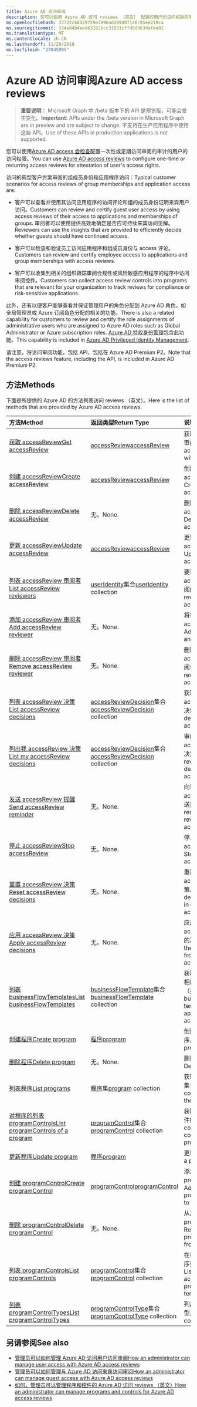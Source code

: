 ```yaml
---
title: Azure AD 访问审阅
description: 您可以使用 Azure AD 访问 reviews （英文） 配置的用户的访问权限的审计一次性或定期访问审阅。
ms.openlocfilehash: 33722c68429729e3996ad289d07146c95ee219ca
ms.sourcegitcommit: 334e84b4aed63162bcc31831cffd6d363dafee02
ms.translationtype: MT
ms.contentlocale: zh-CN
ms.lasthandoff: 11/29/2018
ms.locfileid: "27045995"
---
```

# <a name="azure-ad-access-reviews"></a><span data-ttu-id="7d5dc-103">Azure AD 访问审阅</span><span class="sxs-lookup"><span data-stu-id="7d5dc-103">Azure AD access reviews</span></span>

> <span data-ttu-id="7d5dc-104">**重要说明：** Microsoft Graph 中 /beta 版本下的 API 是预览版，可能会发生变化。</span><span class="sxs-lookup"><span data-stu-id="7d5dc-104">**Important:** APIs under the /beta version in Microsoft Graph are in preview and are subject to change.</span></span> <span data-ttu-id="7d5dc-105">不支持在生产应用程序中使用这些 API。</span><span class="sxs-lookup"><span data-stu-id="7d5dc-105">Use of these APIs in production applications is not supported.</span></span>

<span data-ttu-id="7d5dc-106">您可以使用[Azure AD access 会检查](https://docs.microsoft.com/en-us/azure/active-directory/active-directory-azure-ad-controls-access-reviews-overview)配置一次性或定期访问审阅的审计的用户的访问权限。</span><span class="sxs-lookup"><span data-stu-id="7d5dc-106">You can use [Azure AD access reviews](https://docs.microsoft.com/en-us/azure/active-directory/active-directory-azure-ad-controls-access-reviews-overview) to configure one-time or recurring access reviews for attestation of user's access rights.</span></span>

<span data-ttu-id="7d5dc-107">访问的典型客户方案审阅的组成员身份和应用程序访问：</span><span class="sxs-lookup"><span data-stu-id="7d5dc-107">Typical customer scenarios for access reviews of group memberships and application access are:</span></span>
   
- <span data-ttu-id="7d5dc-108">客户可以查看并使用其访问应用程序的访问评论和组的成员身份证明来宾用户访问。</span><span class="sxs-lookup"><span data-stu-id="7d5dc-108">Customers can review and certify guest user access by using access reviews of their access to applications and memberships of groups.</span></span> <span data-ttu-id="7d5dc-109">审阅者可以使用提供高效地确定是否应可持续来宾访问见解。</span><span class="sxs-lookup"><span data-stu-id="7d5dc-109">Reviewers can use the insights that are provided to efficiently decide whether guests should have continued access.</span></span>
      
- <span data-ttu-id="7d5dc-110">客户可以检查和验证员工访问应用程序和组成员身份与 access 评论。</span><span class="sxs-lookup"><span data-stu-id="7d5dc-110">Customers can review and certify employee access to applications and group memberships with access reviews.</span></span>
   
- <span data-ttu-id="7d5dc-111">客户可以收集到相关的组织跟踪审阅合规性或风险敏感应用程序的程序中访问审阅控件。</span><span class="sxs-lookup"><span data-stu-id="7d5dc-111">Customers can collect access review controls into programs that are relevant for your organization to track reviews for compliance or risk-sensitive applications.</span></span>

<span data-ttu-id="7d5dc-112">此外，还有以便客户能够查看并保证管理用户的角色分配到 Azure AD 角色，如全局管理员或 Azure 订阅角色分配的相关的功能。</span><span class="sxs-lookup"><span data-stu-id="7d5dc-112">There is also a related capability for customers to review and certify the role assignments of administrative users who are assigned to Azure AD roles such as Global Administrator or Azure subscription roles.</span></span>  <span data-ttu-id="7d5dc-113">[Azure AD 特权身份管理](privilegedidentitymanagement-root.md)包含此功能。</span><span class="sxs-lookup"><span data-stu-id="7d5dc-113">This capability is included in [Azure AD Privileged Identity Management](privilegedidentitymanagement-root.md).</span></span>

<span data-ttu-id="7d5dc-114">请注意，将访问审阅功能，包括 API，包括在 Azure AD Premium P2。</span><span class="sxs-lookup"><span data-stu-id="7d5dc-114">Note that the access reviews feature, including the API, is included in Azure AD Premium P2.</span></span> 

## <a name="methods"></a><span data-ttu-id="7d5dc-115">方法</span><span class="sxs-lookup"><span data-stu-id="7d5dc-115">Methods</span></span>

<span data-ttu-id="7d5dc-116">下面是所提供的 Azure AD 的方法列表访问 reviews （英文）。</span><span class="sxs-lookup"><span data-stu-id="7d5dc-116">Here is the list of methods that are provided by Azure AD access reviews.</span></span>  

| <span data-ttu-id="7d5dc-117">方法</span><span class="sxs-lookup"><span data-stu-id="7d5dc-117">Method</span></span>           | <span data-ttu-id="7d5dc-118">返回类型</span><span class="sxs-lookup"><span data-stu-id="7d5dc-118">Return Type</span></span>    |<span data-ttu-id="7d5dc-119">说明</span><span class="sxs-lookup"><span data-stu-id="7d5dc-119">Description</span></span>|
|:---------------|:--------|:----------|
|[<span data-ttu-id="7d5dc-120">获取 accessReview</span><span class="sxs-lookup"><span data-stu-id="7d5dc-120">Get accessReview</span></span>](../api/accessreview-get.md) |   [<span data-ttu-id="7d5dc-121">accessReview</span><span class="sxs-lookup"><span data-stu-id="7d5dc-121">accessReview</span></span>](accessreview.md) |   <span data-ttu-id="7d5dc-122">获取与特定 id 访问审阅。</span><span class="sxs-lookup"><span data-stu-id="7d5dc-122">Get an access review with a specific id.</span></span> |
|[<span data-ttu-id="7d5dc-123">创建 accessReview</span><span class="sxs-lookup"><span data-stu-id="7d5dc-123">Create accessReview</span></span>](../api/accessreview-create.md) | [<span data-ttu-id="7d5dc-124">accessReview</span><span class="sxs-lookup"><span data-stu-id="7d5dc-124">accessReview</span></span>](accessreview.md) |   <span data-ttu-id="7d5dc-125">创建新 accessReview。</span><span class="sxs-lookup"><span data-stu-id="7d5dc-125">Create a new accessReview.</span></span> |
|[<span data-ttu-id="7d5dc-126">删除 accessReview</span><span class="sxs-lookup"><span data-stu-id="7d5dc-126">Delete accessReview</span></span>](../api/accessreview-delete.md) | <span data-ttu-id="7d5dc-127">无。</span><span class="sxs-lookup"><span data-stu-id="7d5dc-127">None.</span></span>   | <span data-ttu-id="7d5dc-128">删除 accessReview。</span><span class="sxs-lookup"><span data-stu-id="7d5dc-128">Delete an accessReview.</span></span> |
|[<span data-ttu-id="7d5dc-129">更新 accessReview</span><span class="sxs-lookup"><span data-stu-id="7d5dc-129">Update accessReview</span></span>](../api/accessreview-update.md) | [<span data-ttu-id="7d5dc-130">accessReview</span><span class="sxs-lookup"><span data-stu-id="7d5dc-130">accessReview</span></span>](accessreview.md) | <span data-ttu-id="7d5dc-131">更新 accessReview。</span><span class="sxs-lookup"><span data-stu-id="7d5dc-131">Update an accessReview.</span></span> |
|[<span data-ttu-id="7d5dc-132">列表 accessReview 审阅者</span><span class="sxs-lookup"><span data-stu-id="7d5dc-132">List accessReview reviewers</span></span>](../api/accessreview-listreviewers.md) |      <span data-ttu-id="7d5dc-133">[userIdentity](useridentity.md)集合</span><span class="sxs-lookup"><span data-stu-id="7d5dc-133">[userIdentity](useridentity.md) collection</span></span>| <span data-ttu-id="7d5dc-134">要获取 accessReview 审阅的者。</span><span class="sxs-lookup"><span data-stu-id="7d5dc-134">Get the reviewers of an accessReview.</span></span> |
|[<span data-ttu-id="7d5dc-135">添加 accessReview 审阅者</span><span class="sxs-lookup"><span data-stu-id="7d5dc-135">Add accessReview reviewer</span></span>](../api/accessreview-addreviewer.md) |      <span data-ttu-id="7d5dc-136">无。</span><span class="sxs-lookup"><span data-stu-id="7d5dc-136">None.</span></span>   |   <span data-ttu-id="7d5dc-137">将审阅者添加到 accessReview。</span><span class="sxs-lookup"><span data-stu-id="7d5dc-137">Add a reviewer to an accessReview.</span></span> |
|[<span data-ttu-id="7d5dc-138">删除 accessReview 审阅者</span><span class="sxs-lookup"><span data-stu-id="7d5dc-138">Remove accessReview reviewer</span></span>](../api/accessreview-removereviewer.md) | <span data-ttu-id="7d5dc-139">无。</span><span class="sxs-lookup"><span data-stu-id="7d5dc-139">None.</span></span>  |   <span data-ttu-id="7d5dc-140">删除 accessReview 审阅者。</span><span class="sxs-lookup"><span data-stu-id="7d5dc-140">Remove a reviewer from an accessReview.</span></span> |
|[<span data-ttu-id="7d5dc-141">列表 accessReview 决策</span><span class="sxs-lookup"><span data-stu-id="7d5dc-141">List accessReview decisions</span></span>](../api/accessreview-listdecisions.md) |      <span data-ttu-id="7d5dc-142">[accessReviewDecision](accessreviewdecision.md)集合</span><span class="sxs-lookup"><span data-stu-id="7d5dc-142">[accessReviewDecision](accessreviewdecision.md) collection</span></span>| <span data-ttu-id="7d5dc-143">获取 accessReview 的决策。</span><span class="sxs-lookup"><span data-stu-id="7d5dc-143">Get the decisions of an accessReview.</span></span>|
|[<span data-ttu-id="7d5dc-144">列出我 accessReview 决策</span><span class="sxs-lookup"><span data-stu-id="7d5dc-144">List my accessReview decisions</span></span>](../api/accessreview-listmydecisions.md) |     <span data-ttu-id="7d5dc-145">[accessReviewDecision](accessreviewdecision.md)集合</span><span class="sxs-lookup"><span data-stu-id="7d5dc-145">[accessReviewDecision](accessreviewdecision.md) collection</span></span>| <span data-ttu-id="7d5dc-146">审阅者，以获取 accessReview 我决策。</span><span class="sxs-lookup"><span data-stu-id="7d5dc-146">As a reviewer, get my decisions of an accessReview.</span></span>|
|[<span data-ttu-id="7d5dc-147">发送 accessReview 提醒</span><span class="sxs-lookup"><span data-stu-id="7d5dc-147">Send accessReview reminder</span></span>](../api/accessreview-sendreminder.md) |        <span data-ttu-id="7d5dc-148">无。</span><span class="sxs-lookup"><span data-stu-id="7d5dc-148">None.</span></span>   |   <span data-ttu-id="7d5dc-149">向审阅者的 accessReview 发送提醒。</span><span class="sxs-lookup"><span data-stu-id="7d5dc-149">Send a reminder to the reviewers of an accessReview.</span></span> |
|[<span data-ttu-id="7d5dc-150">停止 accessReview</span><span class="sxs-lookup"><span data-stu-id="7d5dc-150">Stop accessReview</span></span>](../api/accessreview-stop.md) |     <span data-ttu-id="7d5dc-151">无。</span><span class="sxs-lookup"><span data-stu-id="7d5dc-151">None.</span></span>   |   <span data-ttu-id="7d5dc-152">停止 accessReview。</span><span class="sxs-lookup"><span data-stu-id="7d5dc-152">Stop an accessReview.</span></span> |
|[<span data-ttu-id="7d5dc-153">重置 accessReview 决策</span><span class="sxs-lookup"><span data-stu-id="7d5dc-153">Reset accessReview decisions</span></span>](../api/accessreview-reset.md) |     <span data-ttu-id="7d5dc-154">无。</span><span class="sxs-lookup"><span data-stu-id="7d5dc-154">None.</span></span>   |   <span data-ttu-id="7d5dc-155">重置正在进行 accessReview 决策。</span><span class="sxs-lookup"><span data-stu-id="7d5dc-155">Reset the decisions in an in-progress accessReview.</span></span>|
|[<span data-ttu-id="7d5dc-156">应用 accessReview 决策</span><span class="sxs-lookup"><span data-stu-id="7d5dc-156">Apply accessReview decisions</span></span>](../api/accessreview-apply.md) |     <span data-ttu-id="7d5dc-157">无。</span><span class="sxs-lookup"><span data-stu-id="7d5dc-157">None.</span></span>   |   <span data-ttu-id="7d5dc-158">应用已完成 accessReview 从的决策。</span><span class="sxs-lookup"><span data-stu-id="7d5dc-158">Apply the decisions from a completed accessReview.</span></span>|
|[<span data-ttu-id="7d5dc-159">列表 businessFlowTemplates</span><span class="sxs-lookup"><span data-stu-id="7d5dc-159">List businessFlowTemplates</span></span>](../api/businessflowtemplate-list.md) | <span data-ttu-id="7d5dc-160">[businessFlowTemplate](businessflowtemplate.md)集合</span><span class="sxs-lookup"><span data-stu-id="7d5dc-160">[businessFlowTemplate](businessflowtemplate.md) collection</span></span>| <span data-ttu-id="7d5dc-161">获取业务流程模板相应访问 reviews （英文）。</span><span class="sxs-lookup"><span data-stu-id="7d5dc-161">Get the business flow templates appropriate to access reviews.</span></span>|
|[<span data-ttu-id="7d5dc-162">创建程序</span><span class="sxs-lookup"><span data-stu-id="7d5dc-162">Create program</span></span>](../api/program-create.md) |   [<span data-ttu-id="7d5dc-163">程序</span><span class="sxs-lookup"><span data-stu-id="7d5dc-163">program</span></span>](program.md)   |   <span data-ttu-id="7d5dc-164">创建一个新的程序。</span><span class="sxs-lookup"><span data-stu-id="7d5dc-164">Create a new program.</span></span>|
|[<span data-ttu-id="7d5dc-165">删除程序</span><span class="sxs-lookup"><span data-stu-id="7d5dc-165">Delete program</span></span>](../api/program-delete.md) |   <span data-ttu-id="7d5dc-166">无。</span><span class="sxs-lookup"><span data-stu-id="7d5dc-166">None.</span></span>   |   <span data-ttu-id="7d5dc-167">删除一个程序。</span><span class="sxs-lookup"><span data-stu-id="7d5dc-167">Delete a program.</span></span>|
|[<span data-ttu-id="7d5dc-168">列表程序</span><span class="sxs-lookup"><span data-stu-id="7d5dc-168">List programs</span></span>](../api/program-list.md) |  <span data-ttu-id="7d5dc-169">[程序](program.md)集</span><span class="sxs-lookup"><span data-stu-id="7d5dc-169">[program](program.md) collection</span></span>|   <span data-ttu-id="7d5dc-170">获取所有的程序的集合。</span><span class="sxs-lookup"><span data-stu-id="7d5dc-170">Get a collection of all the programs.</span></span>|
|[<span data-ttu-id="7d5dc-171">对程序的列表 programControls</span><span class="sxs-lookup"><span data-stu-id="7d5dc-171">List programControls of a program</span></span>](../api/program-listcontrols.md) |      <span data-ttu-id="7d5dc-172">[programControl](programcontrol.md)集合</span><span class="sxs-lookup"><span data-stu-id="7d5dc-172">[programControl](programcontrol.md) collection</span></span>| <span data-ttu-id="7d5dc-173">获取一个程序的控件的集合。</span><span class="sxs-lookup"><span data-stu-id="7d5dc-173">Get a collection of the controls of a program.</span></span>|
|[<span data-ttu-id="7d5dc-174">更新程序</span><span class="sxs-lookup"><span data-stu-id="7d5dc-174">Update program</span></span>](../api/program-update.md) |   [<span data-ttu-id="7d5dc-175">程序</span><span class="sxs-lookup"><span data-stu-id="7d5dc-175">program</span></span>](program.md)|  <span data-ttu-id="7d5dc-176">更新程序。</span><span class="sxs-lookup"><span data-stu-id="7d5dc-176">Update a program.</span></span>|
|[<span data-ttu-id="7d5dc-177">创建 programControl</span><span class="sxs-lookup"><span data-stu-id="7d5dc-177">Create programControl</span></span>](../api/programcontrol-create.md) |     [<span data-ttu-id="7d5dc-178">programControl</span><span class="sxs-lookup"><span data-stu-id="7d5dc-178">programControl</span></span>](programcontrol.md) |   <span data-ttu-id="7d5dc-179">添加到程序 programControl。</span><span class="sxs-lookup"><span data-stu-id="7d5dc-179">Add a programControl to a program.</span></span>|
|[<span data-ttu-id="7d5dc-180">删除 programControl</span><span class="sxs-lookup"><span data-stu-id="7d5dc-180">Delete programControl</span></span>](../api/programcontrol-delete.md) |     <span data-ttu-id="7d5dc-181">无。</span><span class="sxs-lookup"><span data-stu-id="7d5dc-181">None.</span></span>   |   <span data-ttu-id="7d5dc-182">从某个程序中删除 programControl。</span><span class="sxs-lookup"><span data-stu-id="7d5dc-182">Remove a programControl from a program.</span></span>|
|[<span data-ttu-id="7d5dc-183">列表 programControls</span><span class="sxs-lookup"><span data-stu-id="7d5dc-183">List programControls</span></span>](../api/programcontrol-list.md) | <span data-ttu-id="7d5dc-184">[programControl](programcontrol.md)集合</span><span class="sxs-lookup"><span data-stu-id="7d5dc-184">[programControl](programcontrol.md) collection</span></span>| <span data-ttu-id="7d5dc-185">在租户中的所有程序列表控件中。</span><span class="sxs-lookup"><span data-stu-id="7d5dc-185">List controls across all programs in the tenant.</span></span>|
|[<span data-ttu-id="7d5dc-186">列表 programControlTypes</span><span class="sxs-lookup"><span data-stu-id="7d5dc-186">List programControlTypes</span></span>](../api/programcontroltype-list.md) | <span data-ttu-id="7d5dc-187">[programControlType](programcontroltype.md)集合</span><span class="sxs-lookup"><span data-stu-id="7d5dc-187">[programControlType](programcontroltype.md) collection</span></span>| <span data-ttu-id="7d5dc-188">列出程序控件类型。</span><span class="sxs-lookup"><span data-stu-id="7d5dc-188">List program control types.</span></span> |


## <a name="see-also"></a><span data-ttu-id="7d5dc-189">另请参阅</span><span class="sxs-lookup"><span data-stu-id="7d5dc-189">See also</span></span>

- [<span data-ttu-id="7d5dc-190">管理员可以如何管理 Azure AD 访问用户访问审阅</span><span class="sxs-lookup"><span data-stu-id="7d5dc-190">How an administrator can manage user access with Azure AD access reviews</span></span>](https://docs.microsoft.com/en-us/azure/active-directory/active-directory-azure-ad-controls-manage-user-access-with-access-reviews)
- [<span data-ttu-id="7d5dc-191">管理员可以如何管理与 Azure AD 访问来宾访问审阅</span><span class="sxs-lookup"><span data-stu-id="7d5dc-191">How an administrator can manage guest access with Azure AD access reviews</span></span>](https://docs.microsoft.com/en-us/azure/active-directory/active-directory-azure-ad-controls-manage-guest-access-with-access-reviews)
- [<span data-ttu-id="7d5dc-192">如何，管理员可以管理程序和控件的 Azure AD 访问 reviews （英文）</span><span class="sxs-lookup"><span data-stu-id="7d5dc-192">How an administrator can manage programs and controls for Azure AD access reviews</span></span>](https://docs.microsoft.com/en-us/azure/active-directory/active-directory-azure-ad-controls-manage-programs-controls)


<!-- {
  "type": "#page.annotation",
  "description": "Service root",
  "keywords": "",
  "section": "documentation",
  "tocPath": ""
}-->
